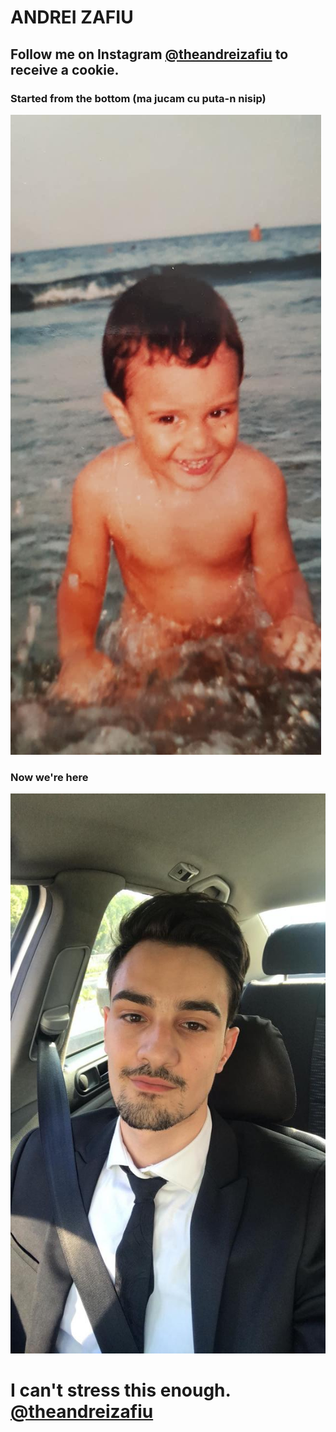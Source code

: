 # ANDREI ZAFIU

## Follow me on Instagram [@theandreizafiu](https://www.instagram.com/theandreizafiu/) to receive a cookie.


### Started from the bottom (ma jucam cu puta-n nisip)

![Image](https://raw.githubusercontent.com/Bossuletz/markdownExample/gh-pages/76500f47-cc3e-41bf-b62a-fa220decd896.jpg)

### Now we're here

![Image](https://raw.githubusercontent.com/Bossuletz/markdownExample/gh-pages/fc42a1bb-ba6b-455b-9dd8-964bf8ec4b4b.jpg)

# I can't stress this enough. [@theandreizafiu](https://www.instagram.com/theandreizafiu/)
